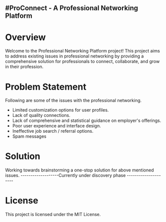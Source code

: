 #ProConnect - A Professional Networking Platform
-------------------------------------------------------

# Overview
Welcome to the Professional Networking Platform project! This project aims to address existing issues in professional networking by providing a comprehensive solution for professionals to connect, collaborate, and grow in their profession.

# Problem Statement
Following are some of the issues with the professional networking.

- Limited customization options for user profiles.
- Lack of quality connections.
- Lack of comprehensive and statistical guidance on employer's offerings.
- Poor user experience and interface design.
- Ineffective job search / referral options.
- Spam messages

# Solution
 Working towards brainstorming a one-stop solution for above mentioned issues.
 -------------------Currently under discovery phase ---------------------
 
# License
This project is licensed under the MIT License.

